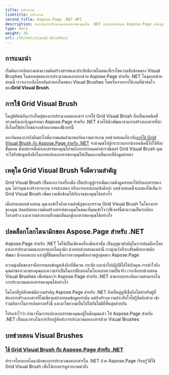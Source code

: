 ```yaml
---
title: แปรงภาพ
linktitle: แปรงภาพ
second_title: Aspose.Page .NET API
description: ยกระดับการประมวลผลเอกสารของคุณใน .NET ด้วยบทช่วยสอน Aspose.Page ดำดิ่งสู่อาณาจักรของ Visual Brushes ซึ่งเป็นเทคนิคการเรียนรู้สำหรับเอกสารที่สวยงามตระการตา
type: docs
weight: 35
url: /th/net/visual-brushes/
---
```


## การแนะนำ

 เริ่มต้นการเดินทางแห่งความคิดสร้างสรรค์และประสิทธิภาพในขณะที่เราไขความซับซ้อนของ Visual Brushes ในขอบเขตของการประมวลผลเอกสารด้วย Aspose.Page สำหรับ .NET ในชุดบทช่วยสอนนี้ เราจะเจาะลึกโลกอันน่าหลงใหลของ Visual Brushes โดยเริ่มจากการใช้งานที่น่าสนใจของ**Grid Visual Brush**.

## การใช้ Grid Visual Brush

ในภูมิทัศน์อันกว้างใหญ่ของการประมวลผลเอกสาร การใช้ Grid Visual Brush ถือเป็นเทคนิคที่ทรงพลังและดึงดูดสายตา Aspose.Page สำหรับ .NET ช่วยให้นักพัฒนาสามารถสร้างเอกสารที่น่าทึ่งโดยใช้ประโยชน์จากศักยภาพของฟีเจอร์นี้

 ลองจินตนาการถึงผืนผ้าใบที่ความแม่นยำมาพบกับความสวยงาม บทช่วยสอนเกี่ยวกับ[การใช้ Grid Visual Brush กับ Aspose.Page สำหรับ .NET](./apply-grid-visual-brush/) จะนำคุณไปสู่กระบวนการนำเทคนิคนี้ไปใช้ทีละขั้นตอน ตั้งแต่การตั้งค่าเอกสารของคุณไปจนถึงการกำหนดค่าพารามิเตอร์ Grid Visual Brush คุณจะได้รับข้อมูลเชิงลึกในการแปลงเอกสารของคุณให้เป็นผลงานชิ้นเอกที่ดึงดูดสายตา

## เหตุใด Grid Visual Brush จึงมีความสำคัญ

Grid Visual Brush เป็นมากกว่าเครื่องมือ เป็นประตูสู่การเพิ่มความดึงดูดสายตาให้กับเอกสารของคุณ ไม่ว่าคุณจะสร้างรายงาน การนำเสนอ หรือการออกแบบเชิงศิลปะ บทช่วยสอนนี้จะแสดงให้เห็นว่า Grid Visual Brush เพิ่มความซับซ้อนให้กับงานของคุณได้อย่างไร

เมื่อทำตามบทช่วยสอน คุณจะเข้าใจถึงความสำคัญของการรวม Grid Visual Brush ในโครงการของคุณ ปลดปล่อยความคิดสร้างสรรค์ของคุณในขณะที่คุณเข้าใจว่าฟีเจอร์นี้นำความเป็นระเบียบ โครงสร้าง และความสวยงามที่กลมกลืนมาสู่เอกสารของคุณได้อย่างไร

## ปลดล็อกโลกไดนามิกของ Aspose.Page สำหรับ .NET

Aspose.Page สำหรับ .NET ไม่ได้เป็นเพียงเครื่องมือเท่านั้น เป็นกุญแจสำคัญในการปลดล็อกโลกแห่งการประมวลผลเอกสารแบบไดนามิก ด้วยบทช่วยสอนเหล่านี้ เรามุ่งหวังที่จะเสริมศักยภาพนักพัฒนา นักออกแบบ และผู้ที่ชื่นชอบในการควบคุมศักยภาพสูงสุดของ Aspose.Page

ความมุ่งมั่นของเราคือการมอบข้อมูลเชิงลึกที่ชัดเจน กระชับ และนำไปปฏิบัติได้ให้กับคุณ เราเข้าใจถึงคุณค่าของเวลาของคุณและความจำเป็นในการฝึกสอนในโลกแห่งความเป็นจริง เจาะลึกบทช่วยสอน Visual Brushes เพื่อค้นหาว่า Aspose.Page สำหรับ .NET สามารถยกระดับความสามารถในการประมวลผลเอกสารของคุณได้อย่างไร

ในโลกที่รูปลักษณ์มีความสำคัญ Aspose.Page สำหรับ .NET ถือเป็นคู่หูที่เชื่อถือได้สำหรับผู้ที่ต้องการสร้างเอกสารที่ไม่เพียงแต่ถ่ายทอดข้อมูลเท่านั้น แต่ยังสร้างความประทับใจไม่รู้ลืมอีกด้วย เข้าร่วมกับเราในการเดินทางครั้งนี้ และมาไขความเป็นไปได้อันไม่มีที่สิ้นสุดด้วยกัน

โปรดจำไว้ว่า อำนาจในการแปลงเอกสารของคุณอยู่ในมือคุณแล้ว ให้ Aspose.Page สำหรับ .NET เป็นแนวทางในการเรียนรู้ศิลปะการประมวลผลเอกสารด้วย Visual Brushes
## บทช่วยสอน Visual Brushes
### [ใช้ Grid Visual Brush กับ Aspose.Page สำหรับ .NET](./apply-grid-visual-brush/)
สำรวจโลกแบบไดนามิกของการประมวลผลเอกสารใน .NET ด้วย Aspose.Page เรียนรู้วิธีใช้ Grid Visual Brush เพื่อให้เอกสารดูสวยงามน่าทึ่ง